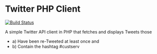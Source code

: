 Twitter PHP Client  
==================
[![Build Status](https://travis-ci.org/uditiiita/twitter-php.svg?branch=master)](https://travis-ci.org/uditiiita/twitter-php)

A simple Twitter API client in PHP that fetches and displays Tweets those 
* a) Have been re-Tweeted at least once and 
* b) Contain the hashtag #custserv
